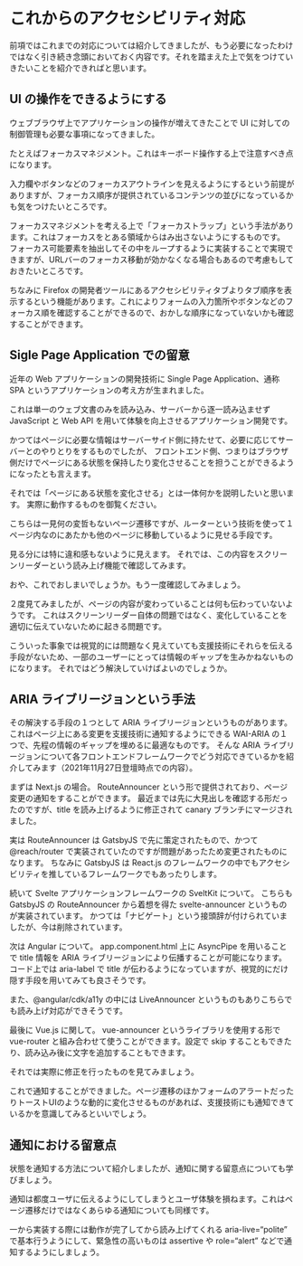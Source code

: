 # これからのアクセシビリティ対応

前項ではこれまでの対応については紹介してきましたが、もう必要になったわけではなく引き続き念頭においておく内容です。それを踏まえた上で気をつけていきたいことを紹介できればと思います。

## UI の操作をできるようにする

ウェブブラウザ上でアプリケーションの操作が増えてきたことで UI に対しての制御管理も必要な事項になってきました。

たとえばフォーカスマネジメント。これはキーボード操作する上で注意すべき点になります。

入力欄やボタンなどのフォーカスアウトラインを見えるようにするという前提がありますが、フォーカス順序が提供されているコンテンツの並びになっているかも気をつけたいところです。

フォーカスマネジメントを考える上で「フォーカストラップ」という手法があります。これはフォーカスをとある領域からはみ出さないようにするものです。
フォーカス可能要素を抽出してその中をループするように実装することで実現できますが、URLバーのフォーカス移動が効かなくなる場合もあるので考慮もしておきたいところです。

ちなみに Firefox の開発者ツールにあるアクセシビリティタブよりタブ順序を表示するという機能があります。これによりフォームの入力箇所やボタンなどのフォーカス順を確認することができるので、おかしな順序になっていないかも確認することができます。

## Sigle Page Application での留意

近年の Web アプリケーションの開発技術に Single Page Application、通称 SPA というアプリケーションの考え方が生まれました。

これは単一のウェブ文書のみを読み込み、サーバーから逐一読み込ませず JavaScript と Web API を用いて体験を向上させるアプリケーション開発です。

かつてはページに必要な情報はサーバーサイド側に持たせて、必要に応じてサーバーとのやりとりをするものでしたが、
フロントエンド側、つまりはブラウザ側だけでページにある状態を保持したり変化させることを担うことができるようになったとも言えます。

それでは「ページにある状態を変化させる」とは一体何かを説明したいと思います。
実際に動作するものを御覧ください。

こちらは一見何の変哲もないページ遷移ですが、ルーターという技術を使って１ページ内なのにあたかも他のページに移動しているように見せる手段です。

見る分には特に違和感もないように見えます。
それでは、この内容をスクリーンリーダーという読み上げ機能で確認してみます。

おや、これでおしまいでしょうか。もう一度確認してみましょう。

２度見てみましたが、ページの内容が変わっていることは何も伝わっていないようです。
これはスクリーンリーダー自体の問題ではなく、変化していることを適切に伝えていないために起きる問題です。

こういった事象では視覚的には問題なく見えていても支援技術にそれらを伝える手段がないため、一部のユーザーにとっては情報のギャップを生みかねないものになります。
それではどう解決していけばよいのでしょうか。

## ARIA ライブリージョンという手法

その解決する手段の１つとして ARIA ライブリージョンというものがあります。これはページ上にある変更を支援技術に通知するようにできる WAI-ARIA の１つで、先程の情報のギャップを埋めるに最適なものです。
そんな ARIA ライブリージョンについて各フロントエンドフレームワークでどう対応できているかを紹介してみます（2021年11月27日登壇時点での内容）。

まずは Next.js の場合。
RouteAnnouncer という形で提供されており、ページ変更の通知をすることができます。
最近までは先に大見出しを確認する形だったのですが、title を読み上げるように修正されて canary ブランチにマージされました。

実は RouteAnnouncer は GatsbyJS で先に策定されたもので、かつて @reach/router で実装されていたのですが問題があったため変更されたものになります。
ちなみに GatsbyJS は React.js のフレームワークの中でもアクセシビリティを推しているフレームワークでもあったりします。

続いて Svelte アプリケーションフレームワークの SveltKit について。
こちらも GatsbyJS の RouteAnnouncer から着想を得た svelte-announcer というものが実装されています。
かつては「ナビゲート」という接頭辞が付けられていましたが、今は削除されています。

次は Angular について。
app.component.html 上に AsyncPipe を用いることで title 情報を ARIA ライブリージョンにより伝播することが可能になります。
コード上では aria-label で title が伝わるようになっていますが、視覚的にだけ隠す手段を用いてみても良さそうです。

また、@angular/cdk/a11y の中には LiveAnnouncer というものもありこちらでも読み上げ対応ができそうです。

最後に Vue.js に関して。
vue-announcer というライブラリを使用する形で vue-router と組み合わせて使うことができます。設定で skip することもできたり、読み込み後に文字を追加することもできます。

それでは実際に修正を行ったものを見てみましょう。

これで通知することができました。ページ遷移のほかフォームのアラートだったりトーストUIのような動的に変化させるものがあれば、支援技術にも通知できているかを意識してみるといいでしょう。

## 通知における留意点

状態を通知する方法について紹介しましたが、通知に関する留意点についても学びましょう。

通知は都度ユーザに伝えるようにしてしまうとユーザ体験を損ねます。これはページ遷移だけではなくあらゆる通知についても同様です。

一から実装する際には動作が完了してから読み上げてくれる aria-live=“polite” で基本行うようにして、緊急性の高いものは assertive や role=“alert” などで通知するようにしましょう。